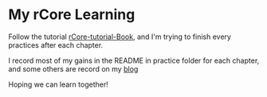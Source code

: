 # My rCore Learning

Follow the tutorial [rCore-tutorial-Book](https://rcore-os.cn/rCore-Tutorial-Book-v3/index.html), and I'm trying to finish every practices after each chapter.

I record most of my gains in the README in practice folder for each chapter, and some others are record on my [blog](https://zooeywm.github.io/blog/)

Hoping we can learn together!
